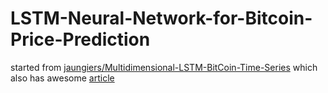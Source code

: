 # LSTM-Neural-Network-for-Bitcoin-Price-Prediction
started from [jaungiers/Multidimensional-LSTM-BitCoin-Time-Series] 
which also has awesome [article] 

[jaungiers/Multidimensional-LSTM-BitCoin-Time-Series]: https://github.com/jaungiers/Multidimensional-LSTM-BitCoin-Time-Series
[article]: http://www.jakob-aungiers.com/articles/a/Multidimensional-LSTM-Networks-to-Predict-Bitcoin-Price

